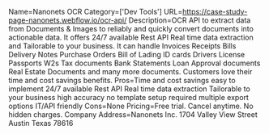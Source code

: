 Name=Nanonets OCR
Category=['Dev Tools']
URL=https://case-study-page-nanonets.webflow.io/ocr-api/
Description=OCR API to extract data from Documents & Images to reliably and quickly convert documents into actionable data. It offers 24/7 available Rest API Real time data extraction and Tailorable to your business. It can handle Invoices Receipts Bills Delivery Notes Purchase Orders Bill of Lading ID cards Drivers License Passports W2s Tax documents Bank Statements Loan Approval documents Real Estate Documents and many more documents. Customers love their time and cost savings benefits.
Pros=Time and cost savings easy to implement 24/7 available Rest API Real time data extraction Tailorable to your business high accuracy no template setup required multiple export options IT/API friendly
Cons=None
Pricing=Free trial. Cancel anytime. No hidden charges.
Company Address=Nanonets Inc. 1704 Valley View Street Austin Texas 78616
